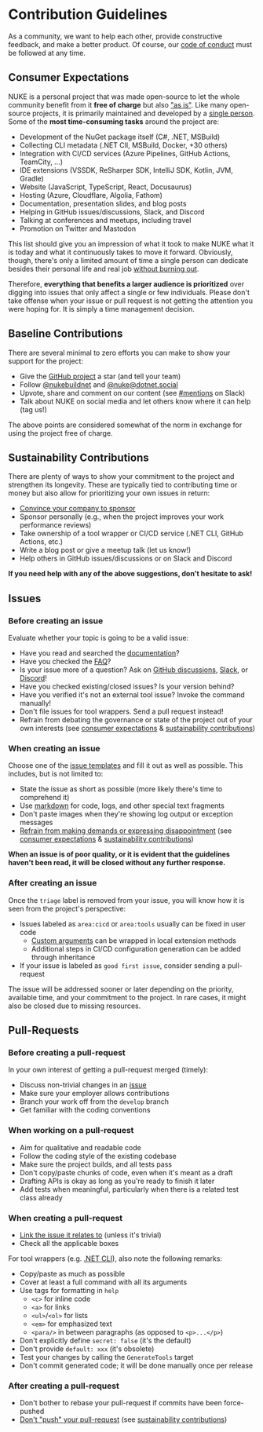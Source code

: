 # Contribution Guidelines

As a community, we want to help each other, provide constructive feedback, and make a better product. Of course, our [code of conduct](CODE_OF_CONDUCT.md) must be followed at any time.

## Consumer Expectations

NUKE is a personal project that was made open-source to let the whole community benefit from it **free of charge** but also ["as is"](https://github.com/nuke-build/nuke/blob/develop/LICENSE). Like many open-source projects, it is primarily maintained and developed by a [single person](https://github.com/matkoch). Some of the **most time-consuming tasks** around the project are:

- Development of the NuGet package itself (C#, .NET, MSBuild)
- Collecting CLI metadata (.NET ClI, MSBuild, Docker, +30 others)
- Integration with CI/CD services (Azure Pipelines, GitHub Actions, TeamCity, ...)
- IDE extensions (VSSDK, ReSharper SDK, IntelliJ SDK, Kotlin, JVM, Gradle)
- Website (JavaScript, TypeScript, React, Docusaurus)
- Hosting (Azure, Cloudflare, Algolia, Fathom)
- Documentation, presentation slides, and blog posts
- Helping in GitHub issues/discussions, Slack, and Discord
- Talking at conferences and meetups, including travel
- Promotion on Twitter and Mastodon

This list should give you an impression of what it took to make NUKE what it is today and what it continuously takes to move it forward. Obviously, though, there's only a limited amount of time a single person can dedicate besides their personal life and real job [without burning out](https://www.jeffgeerling.com/blog/2022/burden-open-source-maintainer).

Therefore, **everything that benefits a larger audience is prioritized** over digging into issues that only affect a single or few individuals. Please don't take offense when your issue or pull request is not getting the attention you were hoping for. It is simply a time management decision.

## Baseline Contributions

There are several minimal to zero efforts you can make to show your support for the project:

- Give the [GitHub project](https://github.com/nuke-build/nuke/stargazers) a star (and tell your team)
- Follow [@nukebuildnet](https://twitter.com/nukebuildnet) and [@nuke@dotnet.social](https://dotnet.social/@nuke)
- Upvote, share and comment on our content (see [#mentions](https://app.slack.com/client/T9QUKHC4A/CDJD8CGQ5) on Slack)
- Talk about NUKE on social media and let others know where it can help (tag us!)

The above points are considered somewhat of the norm in exchange for using the project free of charge.

## Sustainability Contributions

There are plenty of ways to show your commitment to the project and strengthen its longevity. These are typically tied to contributing time or money but also allow for prioritizing your own issues in return:

- [Convince your company to sponsor](https://humanwhocodes.com/blog/2021/05/talk-to-your-company-sponsoring-open-source/)
- Sponsor personally (e.g., when the project improves your work performance reviews)
- Take ownership of a tool wrapper or CI/CD service (.NET CLI, GitHub Actions, etc.)
- Write a blog post or give a meetup talk (let us know!)
- Help others in GitHub issues/discussions or on Slack and Discord

**If you need help with any of the above suggestions, don't hesitate to ask!**

## Issues

### Before creating an issue

Evaluate whether your topic is going to be a valid issue:

- Have you read and searched the [documentation](https://nuke.build/docs/introduction/)?
- Have you checked the [FAQ](https://nuke.build/faq/)?
- Is your issue more of a question? Ask on [GitHub discussions](https://github.com/nuke-build/nuke/discussions), [Slack](https://nuke.build/slack), or [Discord](https://nuke.build/discord)!
- Have you checked existing/closed issues? Is your version behind?
- Have you verified it's not an external tool issue? Invoke the command manually!
- Don't file issues for tool wrappers. Send a pull request instead!
- Refrain from debating the governance or state of the project out of your own interests (see [consumer expectations](#consumer-expectations) & [sustainability contributions](#sustainability-contributions))

### When creating an issue

Choose one of the [issue templates](https://github.com/nuke-build/nuke/issues/new/choose) and fill it out as well as possible. This includes, but is not limited to:

- State the issue as short as possible (more likely there's time to comprehend it)
- Use [markdown](https://docs.github.com/en/get-started/writing-on-github) for code, logs, and other special text fragments
- Don't paste images when they're showing log output or exception messages
- [Refrain from making demands or expressing disappointment](https://mikemcquaid.com/2018/03/19/open-source-maintainers-owe-you-nothing) (see [consumer expectations](#consumer-expectations) & [sustainability contributions](#sustainability-contributions))

**When an issue is of poor quality, or it is evident that the guidelines haven't been read, it will be closed without any further response.**

### After creating an issue

Once the `triage` label is removed from your issue, you will know how it is seen from the project's perspective:

- Issues labeled as `area:cicd` or `area:tools` usually can be fixed in user code
  - [Custom arguments](https://nuke.build/docs/common/cli-tools/#custom-arguments) can be wrapped in local extension methods
  - Additional steps in CI/CD configuration generation can be added through inheritance
- If your issue is labeled as `good first issue`, consider sending a pull-request

The issue will be addressed sooner or later depending on the priority, available time, and your commitment to the project. In rare cases, it might also be closed due to missing resources.

## Pull-Requests

### Before creating a pull-request

In your own interest of getting a pull-request merged (timely):

- Discuss non-trivial changes in an [issue](https://github.com/nuke-build/nuke/issues/new/choose)
- Make sure your employer allows contributions
- Branch your work off from the `develop` branch
- Get familiar with the coding conventions

### When working on a pull-request

- Aim for qualitative and readable code
- Follow the coding style of the existing codebase
- Make sure the project builds, and all tests pass
- Don't copy/paste chunks of code, even when it's meant as a draft
- Drafting APIs is okay as long as you're ready to finish it later
- Add tests when meaningful, particularly when there is a related test class already

### When creating a pull-request

- [Link the issue it relates to](https://docs.github.com/en/issues/tracking-your-work-with-issues/linking-a-pull-request-to-an-issue) (unless it's trivial)
- Check all the applicable boxes

For tool wrappers (e.g. [.NET CLI](https://github.com/nuke-build/nuke/blob/develop/source/Nuke.Common/Tools/DotNet/DotNet.json)), also note the following remarks:

- Copy/paste as much as possible
- Cover at least a full command with all its arguments
- Use tags for formatting in `help`
  - `<c>` for inline code
  - `<a>` for links
  - `<ul>`/`<ol>` for lists
  - `<em>` for emphasized text
  - `<para/>` in between paragraphs (as opposed to `<p>...</p>`)
- Don't explicitly define `secret: false` (it's the default)
- Don't provide `default: xxx` (it's obsolete)
- Test your changes by calling the `GenerateTools` target
- Don't commit generated code; it will be done manually once per release

### After creating a pull-request

- Don't bother to rebase your pull-request if commits have been force-pushed
- [Don't "push" your pull-request](https://www.igvita.com/2011/12/19/dont-push-your-pull-requests/) (see [sustainability contributions](#sustainability-contributions))
